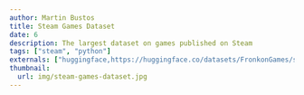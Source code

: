 ```yaml
---
author: Martin Bustos
title: Steam Games Dataset
date: 6
description: The largest dataset on games published on Steam
tags: ["steam", "python"]
externals: ["huggingface,https://huggingface.co/datasets/FronkonGames/steam-games-dataset", "kaggle,https://www.kaggle.com/datasets/fronkongames/steam-games-dataset", "github,https://github.com/FronkonGames/Steam-Games-Scraper"]
thumbnail:
  url: img/steam-games-dataset.jpg
---
```


